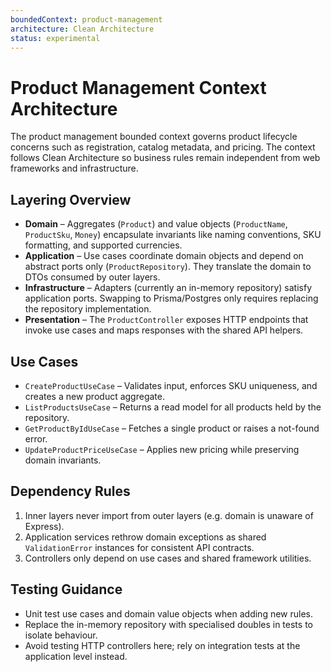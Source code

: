 ```yaml
---
boundedContext: product-management
architecture: Clean Architecture
status: experimental
---
```


# Product Management Context Architecture

The product management bounded context governs product lifecycle concerns such as
registration, catalog metadata, and pricing. The context follows Clean Architecture
so business rules remain independent from web frameworks and infrastructure.

## Layering Overview
- **Domain** – Aggregates (`Product`) and value objects (`ProductName`, `ProductSku`,
  `Money`) encapsulate invariants like naming conventions, SKU formatting, and
  supported currencies.
- **Application** – Use cases coordinate domain objects and depend on abstract ports
  only (`ProductRepository`). They translate the domain to DTOs consumed by outer
  layers.
- **Infrastructure** – Adapters (currently an in-memory repository) satisfy
  application ports. Swapping to Prisma/Postgres only requires replacing the
  repository implementation.
- **Presentation** – The `ProductController` exposes HTTP endpoints that invoke
  use cases and maps responses with the shared API helpers.

## Use Cases
- `CreateProductUseCase` – Validates input, enforces SKU uniqueness, and creates a
  new product aggregate.
- `ListProductsUseCase` – Returns a read model for all products held by the
  repository.
- `GetProductByIdUseCase` – Fetches a single product or raises a not-found error.
- `UpdateProductPriceUseCase` – Applies new pricing while preserving domain
  invariants.

## Dependency Rules
1. Inner layers never import from outer layers (e.g. domain is unaware of Express).
2. Application services rethrow domain exceptions as shared `ValidationError`
   instances for consistent API contracts.
3. Controllers only depend on use cases and shared framework utilities.

## Testing Guidance
- Unit test use cases and domain value objects when adding new rules.
- Replace the in-memory repository with specialised doubles in tests to isolate
  behaviour.
- Avoid testing HTTP controllers here; rely on integration tests at the
  application level instead.
